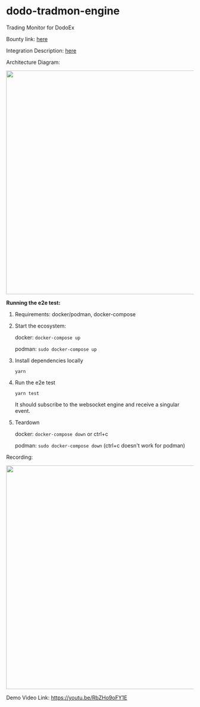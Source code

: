 # dodo-tradmon-engine

Trading Monitor for DodoEx

Bounty link: [here](https://gitcoin.co/issue/DODOEX/gitCoinGrant/1/100025887)

Integration Description: [here](https://hackmd.io/@rymnc/dodo-tradmon)

Architecture Diagram:

<p align="center">
  <img width="600" src="https://user-images.githubusercontent.com/43716372/123160137-71387480-d48b-11eb-863d-f3e307fc5ed5.png">
</p>

**Running the e2e test:**

1. Requirements: docker/podman, docker-compose
2. Start the ecosystem:

   docker: `docker-compose up`

   podman: `sudo docker-compose up`

3. Install dependencies locally

   `yarn`

4. Run the e2e test

   `yarn test`

   It should subscribe to the websocket engine and receive a singular event.

5. Teardown

   docker: `docker-compose down` or ctrl+c

   podman: `sudo docker-compose down` (ctrl+c doesn't work for podman)

Recording:

<p align="center">
  <img width="600" src="https://rymnc.com/ca5db0df651c34eaaf160c23deb052dd/demo.svg">
</p>


Demo Video Link: https://youtu.be/RbZHo9oFY1E